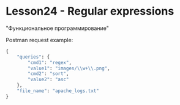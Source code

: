 # Lesson24 - Regular expressions
"Функциональное программирование"

Postman request example:
```python
{
    "queries": {
        "cmd1": "regex",
        "value1": "images/\\w+\\.png",
        "cmd2": "sort",
        "value2": "asc"
    },
    "file_name": "apache_logs.txt"
}
